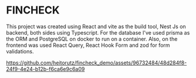 # FINCHECK

This project was created using React and vite as the build tool, Nest Js on backend, both sides using Typescript.
For the database I've used prisma as the ORM and PostgreSQL on docker to run on a container.
Also, on the frontend was used React Query, React Hook Form and zod for form validations.

https://github.com/heitorutz/fincheck_demo/assets/96732484/48d284f8-24f9-4e24-b12b-f6ca6e9c6a09

